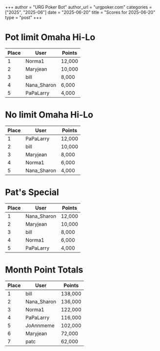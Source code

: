 +++
author = "URG Poker Bot"
author_url = "urgpoker.com"
categories = ["2025", "2025-06"]
date = "2025-06-20"
title = "Scores for 2025-06-20"
type = "post"
+++
# Pot limit Omaha Hi-Lo

| Place | User | Points |
|-------|------|--------|
| 1 | Norma1 | 12,000 |
| 2 | Maryjean | 10,000 |
| 3 | bill | 8,000 |
| 4 | Nana_Sharon | 6,000 |
| 5 | PaPaLarry | 4,000 |

# No limit Omaha Hi-Lo

| Place | User | Points |
|-------|------|--------|
| 1 | PaPaLarry | 12,000 |
| 2 | bill | 10,000 |
| 3 | Maryjean | 8,000 |
| 4 | Norma1 | 6,000 |
| 5 | Nana_Sharon | 4,000 |

# Pat's Special

| Place | User | Points |
|-------|------|--------|
| 1 | Nana_Sharon | 12,000 |
| 2 | Maryjean | 10,000 |
| 3 | bill | 8,000 |
| 4 | Norma1 | 6,000 |
| 5 | PaPaLarry | 4,000 |

# Month Point Totals

| Place | User | Points |
|-------|------|--------|
| 1 | bill | 138,000 |
| 2 | Nana_Sharon | 136,000 |
| 3 | Norma1 | 122,000 |
| 4 | PaPaLarry | 116,000 |
| 5 | JoAnnmeme | 102,000 |
| 6 | Maryjean | 72,000 |
| 7 | patc | 62,000 |
